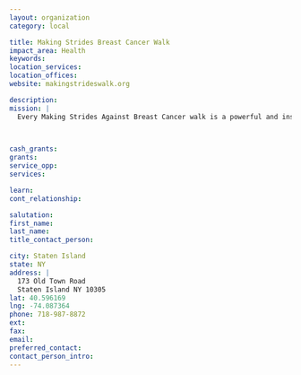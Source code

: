 ```yaml
---
layout: organization
category: local

title: Making Strides Breast Cancer Walk
impact_area: Health
keywords: 
location_services: 
location_offices: 
website: makingstrideswalk.org

description: 
mission: |
  Every Making Strides Against Breast Cancer walk is a powerful and inspiring opportunity to unite as a community to honor breast cancer survivors, raise awareness about steps we can take to reduce our risk of getting breast cancer, and raise money to help the American Cancer Society fight the disease with breast cancer research, information and services, and access to mammograms for women who need them. Since Making Strides began 20 years ago, breast cancer death rates have declined more than 32 percent.

  

cash_grants: 
grants: 
service_opp: 
services: 

learn: 
cont_relationship: 

salutation: 
first_name: 
last_name: 
title_contact_person: 

city: Staten Island
state: NY
address: |
  173 Old Town Road     
  Staten Island NY 10305
lat: 40.596169
lng: -74.087364
phone: 718-987-8872
ext: 
fax: 
email: 
preferred_contact: 
contact_person_intro: 
---
```

